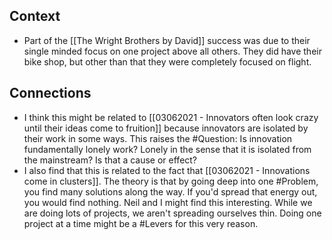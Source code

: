 ## Context
- Part of the [[The Wright Brothers by David]] success was due to their single minded focus on one project above all others. They did have their bike shop, but other than that they were completely focused on flight. 

## Connections
- I think this might be related to [[03062021 - Innovators often look crazy until their ideas come to fruition]] because innovators are isolated by their work in some ways. This raises the #Question: Is innovation fundamentally lonely work? Lonely in the sense that it is isolated from the mainstream? Is that a cause or effect?
- I also find that this is related to the fact that [[03062021 - Innovations come in clusters]]. The theory is that by going deep into one #Problem, you find many solutions along the way. If you'd spread that energy out, you would find nothing. Neil and I might find this interesting. While we are doing lots of projects, we aren't spreading ourselves thin. Doing one project at a time might be a #Levers for this very reason. 